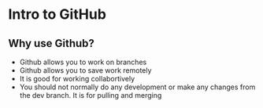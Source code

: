# Intro to GitHub

## Why use Github?

- Github allows you to work on branches
- Github allows you to save work remotely
- It is good for working collabortively
- You should not normally do any development or make any changes from the dev branch. It is for pulling and merging